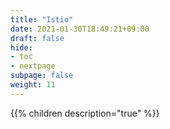 ```yaml
---
title: "Istio"
date: 2021-01-30T18:49:21+09:00
draft: false
hide:
- toc
- nextpage
subpage: false
weight: 11
---
```


<!--more-->

{{% children description="true"   %}}